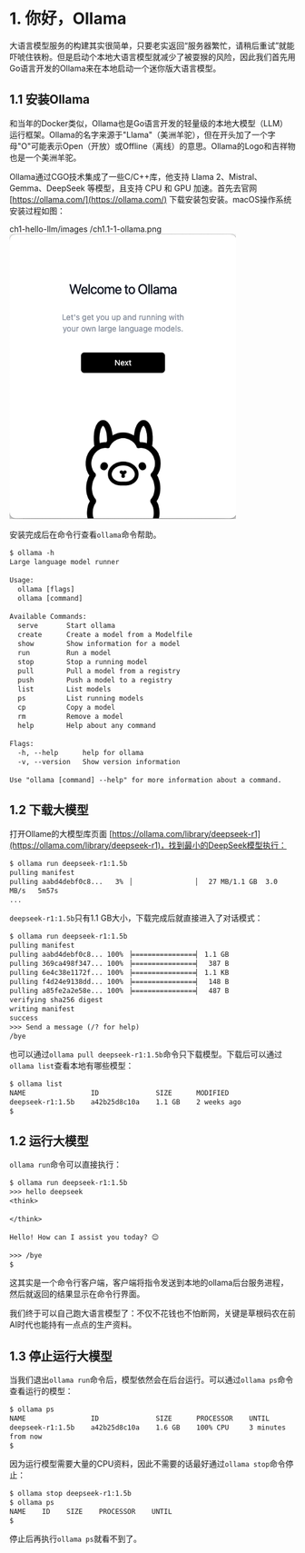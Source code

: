 # 1. 你好，Ollama

大语言模型服务的构建其实很简单，只要老实返回“服务器繁忙，请稍后重试”就能吓唬住铁粉。但是启动个本地大语言模型就减少了被耍猴的风险，因此我们首先用Go语言开发的Ollama来在本地启动一个迷你版大语言模型。

## 1.1 安装Ollama

和当年的Docker类似，Ollama也是Go语言开发的轻量级的本地大模型（LLM）运行框架。Ollama的名字来源于"Llama"（美洲羊驼），但在开头加了一个字母"O"可能表示Open（开放）或Offline（离线）的意思。Ollama的Logo和吉祥物也是一个美洲羊驼。

Ollama通过CGO技术集成了一些C/C++库，他支持 Llama 2、Mistral、Gemma、DeepSeek 等模型，且支持 CPU 和 GPU 加速。首先去官网 [https://ollama.com/](https://ollama.com/) 下载安装包安装。macOS操作系统安装过程如图：

ch1-hello-llm/images /ch1.1-1-ollama.png
![](./images/ch1.1-1-ollama.png)

安装完成后在命令行查看`ollama`命令帮助。

```
$ ollama -h
Large language model runner

Usage:
  ollama [flags]
  ollama [command]

Available Commands:
  serve       Start ollama
  create      Create a model from a Modelfile
  show        Show information for a model
  run         Run a model
  stop        Stop a running model
  pull        Pull a model from a registry
  push        Push a model to a registry
  list        List models
  ps          List running models
  cp          Copy a model
  rm          Remove a model
  help        Help about any command

Flags:
  -h, --help      help for ollama
  -v, --version   Show version information

Use "ollama [command] --help" for more information about a command.
```

## 1.2 下载大模型

打开Ollame的大模型库页面 [https://ollama.com/library/deepseek-r1](https://ollama.com/library/deepseek-r1)，找到最小的DeepSeek模型执行：

```
$ ollama run deepseek-r1:1.5b
pulling manifest 
pulling aabd4debf0c8...   3% ▕                ▏  27 MB/1.1 GB  3.0 MB/s   5m57s
...
```

`deepseek-r1:1.5b`只有1.1 GB大小，下载完成后就直接进入了对话模式：

```
$ ollama run deepseek-r1:1.5b
pulling manifest 
pulling aabd4debf0c8... 100% ▕================▏ 1.1 GB
pulling 369ca498f347... 100% ▕================▏  387 B
pulling 6e4c38e1172f... 100% ▕================▏ 1.1 KB
pulling f4d24e9138dd... 100% ▕================▏  148 B
pulling a85fe2a2e58e... 100% ▕================▏  487 B
verifying sha256 digest 
writing manifest 
success 
>>> Send a message (/? for help)
/bye
```

也可以通过`ollama pull deepseek-r1:1.5b`命令只下载模型。下载后可以通过`ollama list`查看本地有哪些模型：

```
$ ollama list
NAME                ID              SIZE      MODIFIED    
deepseek-r1:1.5b    a42b25d8c10a    1.1 GB    2 weeks ago    
$
```

## 1.2 运行大模型

`ollama run`命令可以直接执行：

```
$ ollama run deepseek-r1:1.5b
>>> hello deepseek
<think>

</think>

Hello! How can I assist you today? 😊

>>> /bye
$
```

这其实是一个命令行客户端，客户端将指令发送到本地的ollama后台服务进程，然后就返回的结果显示在命令行界面。

我们终于可以自己跑大语言模型了：不仅不花钱也不怕断网，关键是草根码农在前AI时代也能持有一点点的生产资料。

## 1.3 停止运行大模型

当我们退出`ollama run`命令后，模型依然会在后台运行。可以通过`ollama ps`命令查看运行的模型：

```
$ ollama ps
NAME                ID              SIZE      PROCESSOR    UNTIL
deepseek-r1:1.5b    a42b25d8c10a    1.6 GB    100% CPU     3 minutes from now
$
```

因为运行模型需要大量的CPU资料，因此不需要的话最好通过`ollama stop`命令停止：

```
$ ollama stop deepseek-r1:1.5b
$ ollama ps
NAME    ID    SIZE    PROCESSOR    UNTIL 
$
```

停止后再执行`ollama ps`就看不到了。



